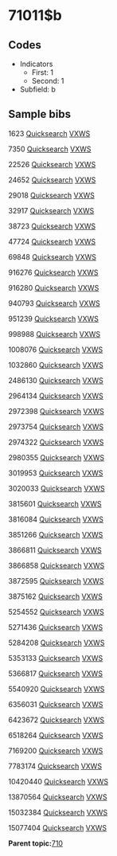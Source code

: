 # 71011$b

## Codes

-   Indicators
    -   First: 1
    -   Second: 1
-   Subfield: b

## Sample bibs

1623 [Quicksearch](https://search.library.yale.edu/catalog/1623) [VXWS](http://prodorbis.library.yale.edu:7014/vxws/GetHoldingsService?bibId=1623)

7350 [Quicksearch](https://search.library.yale.edu/catalog/7350) [VXWS](http://prodorbis.library.yale.edu:7014/vxws/GetHoldingsService?bibId=7350)

22526 [Quicksearch](https://search.library.yale.edu/catalog/22526) [VXWS](http://prodorbis.library.yale.edu:7014/vxws/GetHoldingsService?bibId=22526)

24652 [Quicksearch](https://search.library.yale.edu/catalog/24652) [VXWS](http://prodorbis.library.yale.edu:7014/vxws/GetHoldingsService?bibId=24652)

29018 [Quicksearch](https://search.library.yale.edu/catalog/29018) [VXWS](http://prodorbis.library.yale.edu:7014/vxws/GetHoldingsService?bibId=29018)

32917 [Quicksearch](https://search.library.yale.edu/catalog/32917) [VXWS](http://prodorbis.library.yale.edu:7014/vxws/GetHoldingsService?bibId=32917)

38723 [Quicksearch](https://search.library.yale.edu/catalog/38723) [VXWS](http://prodorbis.library.yale.edu:7014/vxws/GetHoldingsService?bibId=38723)

47724 [Quicksearch](https://search.library.yale.edu/catalog/47724) [VXWS](http://prodorbis.library.yale.edu:7014/vxws/GetHoldingsService?bibId=47724)

69848 [Quicksearch](https://search.library.yale.edu/catalog/69848) [VXWS](http://prodorbis.library.yale.edu:7014/vxws/GetHoldingsService?bibId=69848)

916276 [Quicksearch](https://search.library.yale.edu/catalog/916276) [VXWS](http://prodorbis.library.yale.edu:7014/vxws/GetHoldingsService?bibId=916276)

916280 [Quicksearch](https://search.library.yale.edu/catalog/916280) [VXWS](http://prodorbis.library.yale.edu:7014/vxws/GetHoldingsService?bibId=916280)

940793 [Quicksearch](https://search.library.yale.edu/catalog/940793) [VXWS](http://prodorbis.library.yale.edu:7014/vxws/GetHoldingsService?bibId=940793)

951239 [Quicksearch](https://search.library.yale.edu/catalog/951239) [VXWS](http://prodorbis.library.yale.edu:7014/vxws/GetHoldingsService?bibId=951239)

998988 [Quicksearch](https://search.library.yale.edu/catalog/998988) [VXWS](http://prodorbis.library.yale.edu:7014/vxws/GetHoldingsService?bibId=998988)

1008076 [Quicksearch](https://search.library.yale.edu/catalog/1008076) [VXWS](http://prodorbis.library.yale.edu:7014/vxws/GetHoldingsService?bibId=1008076)

1032860 [Quicksearch](https://search.library.yale.edu/catalog/1032860) [VXWS](http://prodorbis.library.yale.edu:7014/vxws/GetHoldingsService?bibId=1032860)

2486130 [Quicksearch](https://search.library.yale.edu/catalog/2486130) [VXWS](http://prodorbis.library.yale.edu:7014/vxws/GetHoldingsService?bibId=2486130)

2964134 [Quicksearch](https://search.library.yale.edu/catalog/2964134) [VXWS](http://prodorbis.library.yale.edu:7014/vxws/GetHoldingsService?bibId=2964134)

2972398 [Quicksearch](https://search.library.yale.edu/catalog/2972398) [VXWS](http://prodorbis.library.yale.edu:7014/vxws/GetHoldingsService?bibId=2972398)

2973754 [Quicksearch](https://search.library.yale.edu/catalog/2973754) [VXWS](http://prodorbis.library.yale.edu:7014/vxws/GetHoldingsService?bibId=2973754)

2974322 [Quicksearch](https://search.library.yale.edu/catalog/2974322) [VXWS](http://prodorbis.library.yale.edu:7014/vxws/GetHoldingsService?bibId=2974322)

2980355 [Quicksearch](https://search.library.yale.edu/catalog/2980355) [VXWS](http://prodorbis.library.yale.edu:7014/vxws/GetHoldingsService?bibId=2980355)

3019953 [Quicksearch](https://search.library.yale.edu/catalog/3019953) [VXWS](http://prodorbis.library.yale.edu:7014/vxws/GetHoldingsService?bibId=3019953)

3020033 [Quicksearch](https://search.library.yale.edu/catalog/3020033) [VXWS](http://prodorbis.library.yale.edu:7014/vxws/GetHoldingsService?bibId=3020033)

3815601 [Quicksearch](https://search.library.yale.edu/catalog/3815601) [VXWS](http://prodorbis.library.yale.edu:7014/vxws/GetHoldingsService?bibId=3815601)

3816084 [Quicksearch](https://search.library.yale.edu/catalog/3816084) [VXWS](http://prodorbis.library.yale.edu:7014/vxws/GetHoldingsService?bibId=3816084)

3851266 [Quicksearch](https://search.library.yale.edu/catalog/3851266) [VXWS](http://prodorbis.library.yale.edu:7014/vxws/GetHoldingsService?bibId=3851266)

3866811 [Quicksearch](https://search.library.yale.edu/catalog/3866811) [VXWS](http://prodorbis.library.yale.edu:7014/vxws/GetHoldingsService?bibId=3866811)

3866858 [Quicksearch](https://search.library.yale.edu/catalog/3866858) [VXWS](http://prodorbis.library.yale.edu:7014/vxws/GetHoldingsService?bibId=3866858)

3872595 [Quicksearch](https://search.library.yale.edu/catalog/3872595) [VXWS](http://prodorbis.library.yale.edu:7014/vxws/GetHoldingsService?bibId=3872595)

3875162 [Quicksearch](https://search.library.yale.edu/catalog/3875162) [VXWS](http://prodorbis.library.yale.edu:7014/vxws/GetHoldingsService?bibId=3875162)

5254552 [Quicksearch](https://search.library.yale.edu/catalog/5254552) [VXWS](http://prodorbis.library.yale.edu:7014/vxws/GetHoldingsService?bibId=5254552)

5271436 [Quicksearch](https://search.library.yale.edu/catalog/5271436) [VXWS](http://prodorbis.library.yale.edu:7014/vxws/GetHoldingsService?bibId=5271436)

5284208 [Quicksearch](https://search.library.yale.edu/catalog/5284208) [VXWS](http://prodorbis.library.yale.edu:7014/vxws/GetHoldingsService?bibId=5284208)

5353133 [Quicksearch](https://search.library.yale.edu/catalog/5353133) [VXWS](http://prodorbis.library.yale.edu:7014/vxws/GetHoldingsService?bibId=5353133)

5366817 [Quicksearch](https://search.library.yale.edu/catalog/5366817) [VXWS](http://prodorbis.library.yale.edu:7014/vxws/GetHoldingsService?bibId=5366817)

5540920 [Quicksearch](https://search.library.yale.edu/catalog/5540920) [VXWS](http://prodorbis.library.yale.edu:7014/vxws/GetHoldingsService?bibId=5540920)

6356031 [Quicksearch](https://search.library.yale.edu/catalog/6356031) [VXWS](http://prodorbis.library.yale.edu:7014/vxws/GetHoldingsService?bibId=6356031)

6423672 [Quicksearch](https://search.library.yale.edu/catalog/6423672) [VXWS](http://prodorbis.library.yale.edu:7014/vxws/GetHoldingsService?bibId=6423672)

6518264 [Quicksearch](https://search.library.yale.edu/catalog/6518264) [VXWS](http://prodorbis.library.yale.edu:7014/vxws/GetHoldingsService?bibId=6518264)

7169200 [Quicksearch](https://search.library.yale.edu/catalog/7169200) [VXWS](http://prodorbis.library.yale.edu:7014/vxws/GetHoldingsService?bibId=7169200)

7783174 [Quicksearch](https://search.library.yale.edu/catalog/7783174) [VXWS](http://prodorbis.library.yale.edu:7014/vxws/GetHoldingsService?bibId=7783174)

10420440 [Quicksearch](https://search.library.yale.edu/catalog/10420440) [VXWS](http://prodorbis.library.yale.edu:7014/vxws/GetHoldingsService?bibId=10420440)

13870564 [Quicksearch](https://search.library.yale.edu/catalog/13870564) [VXWS](http://prodorbis.library.yale.edu:7014/vxws/GetHoldingsService?bibId=13870564)

15032384 [Quicksearch](https://search.library.yale.edu/catalog/15032384) [VXWS](http://prodorbis.library.yale.edu:7014/vxws/GetHoldingsService?bibId=15032384)

15077404 [Quicksearch](https://search.library.yale.edu/catalog/15077404) [VXWS](http://prodorbis.library.yale.edu:7014/vxws/GetHoldingsService?bibId=15077404)

**Parent topic:**[710](../../tags/710/710.md)


